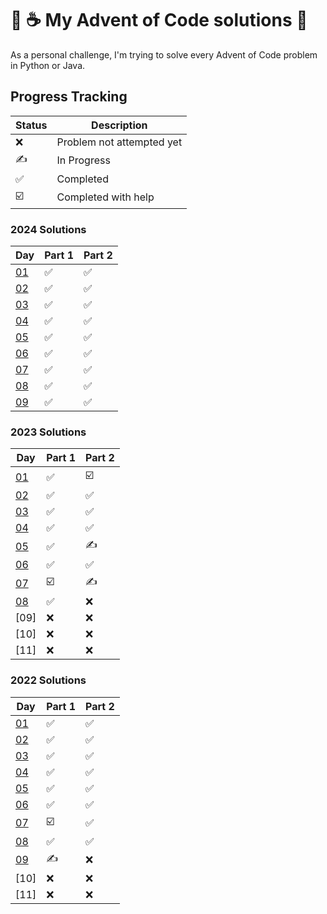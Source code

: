 # 🐍 ☕ My Advent of Code solutions 📅

As a personal challenge, I'm trying to solve every Advent of Code problem in Python or Java. 

## Progress Tracking

| Status | Description |
| ------ | ----------- |
| ❌     | Problem not attempted yet |
| ✍     | In Progress |
| ✅     | Completed |
| ☑️     | Completed with help |


### 2024 Solutions
| Day              | Part 1 | Part 2 |
|------------------|--------|--------|
| [01](2024/Day01) | ✅ | ✅ |
| [02](2024/Day02) | ✅ | ✅ |
| [03](2024/Day03) | ✅ | ✅ |
| [04](2024/Day04) | ✅ | ✅ |
| [05](2024/Day05) | ✅ | ✅ |
| [06](2024/Day06) | ✅ | ✅ |
| [07](2024/Day07) | ✅ | ✅ |
| [08](2024/Day08) | ✅ | ✅ |
| [09](2024/Day09) | ✅ | ✅ |

### 2023 Solutions
| Day              | Part 1 | Part 2 |
|------------------|--------|--------|
| [01](2023/Day1.py) | ✅ | ☑️ |
| [02](2023/Day2.py) | ✅ | ✅ |
| [03](2023/Day3.py) | ✅ | ✅ |
| [04](2023/Day4.py) | ✅ | ✅ |
| [05](2023/Day5.py) | ✅ | ✍ |
| [06](2023/Day6.py) | ✅ | ✅ |
| [07](2023/Day7.py) | ☑️ | ✍  |
| [08](2023/Day8.py) | ✅ | ❌ |
| [09] | ❌ | ❌ |
| [10] | ❌ | ❌ |
| [11] | ❌ | ❌ |

### 2022 Solutions
| Day              | Part 1 | Part 2 |
|------------------|--------|--------|
| [01](2022/Day1) | ✅ | ✅ |
| [02](2022/Day2) | ✅ | ✅ |
| [03](2022/Day3) | ✅ | ✅ |
| [04](2022/Day4) | ✅ | ✅ |
| [05](2022/Day5) | ✅ | ✅ |
| [06](2022/Day6) | ✅ | ✅ |
| [07](2022/Day7) | ☑️ | ✅  |
| [08](2022/Day8) | ✅ | ✅ |
| [09](2022/Day9) | ✍ | ❌ |
| [10] | ❌ | ❌ |
| [11] | ❌ | ❌ |
